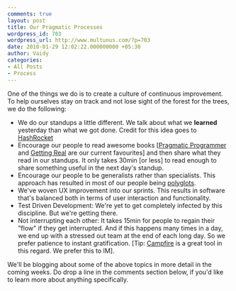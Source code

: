 ```yaml
---
comments: true
layout: post
title: Our Pragmatic Processes
wordpress_id: 703
wordpress_url: http://www.multunus.com/?p=703
date: 2010-01-29 12:02:22.000000000 +05:30
author: Vaidy
categories:
- All Posts
- Process
---
```

<div>One of the things we do is to create a culture of continuous improvement. To help ourselves stay on track and not lose sight of the forest for the trees, we do the following:</div>
<div>
<ul>
	<li>We do our standups a little different. We talk about what we <strong>learned</strong> yesterday than what we got done. Credit for this idea goes to <a id="lq5t" title="HashRocket" href="http://www.hashrocket.com/">HashRocket</a></li>
	<li>Encourage our people to read awesome books [<a id="gldl" title="Pragmatic Programmer" href="http://www.amazon.com/Pragmatic-Programmer-Journeyman-Master/dp/020161622X">Pragmatic Programmer</a> and <a id="wjn0" title="Getting Real" href="http://gettingreal.37signals.com/">Getting Real</a> are our current favourites] and then share what they read in our standups. It only takes 30min [or less] to read enough to share something useful in the next day's standup.</li>
	<li>Encourage our people to be generalists rather than specialists. This approach has resulted in most of our people being <a id="mni_" title="polyglots" href="http://memeagora.blogspot.com/2006/12/polyglot-programming.html">polyglots</a>.</li>
	<li>We've woven UX improvement into our sprints. This results in software that's balanced both in terms of user interaction and functionality.</li>
	<li>Test Driven Development: We're yet to get completely infected by this discipline. But we're getting there.</li>
	<li>Not interrupting each other: It takes 15min for people to regain their "flow" if they get interrupted. And if this happens many times in a day, we end up with a stressed out team at the end of each long day. So we prefer patience to instant gratification. [Tip: <a id="nd2." title="Campfire" href="http://campfirenow.com/">Campfire</a> is a great tool in this regard. We prefer this to IM].</li>
</ul>
</div>
We'll be blogging about some of the above topics in more detail in the coming weeks. Do drop a line in the comments section below, if you'd like to learn more about anything specifically.

